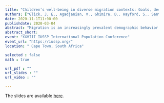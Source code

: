 ```yaml
---
title: "Children’s well-being in diverse migration contexts: Goals, design, and preliminary findings from the FAMELO project"
authors: ["Glick, J. E., Agadjanian, V., Ghimire, D., Hayford, S., Santos, C., Wilkens, N., & Yabiku, S. "]
date: 2020-11-1T11:00:00 
publishdate: 2020-03-04
abstract: "Migration is an increasingly prevalent demographic behavior that has important consequences for families and communities around the world. Families and households play a central role in shaping migration decisions; in turn, migrants can produce important economic returns to the households from which they originate. Both migration decisions and eventual remittances have important implications for children’s development and future opportunities. Yet, we know comparatively little about the dynamic role migration may play in children’s lives. A core challenge in understanding commonalities and differences in the way family migration context is linked to children’s development is the difficulty in comparing associations across studies that use different definitions of migration and different conceptualizations of children’s development. The Family Migration Context and Early Life Outcomes (FAMELO) project begins to fill these gaps by conducting comparable longitudinal surveys of children and their caregivers in households with and without migrants in three traditional sending areas: Jalisco, Mexico; Gaza, Mozambique; and Chitwan, Nepal. This paper describes the conceptual framework, preliminary field work and initial analyses of pilot data collected for the FAMELO project."
abstract_short: 
event: "XXVIII IUSSP International Population Conference"
event_url: "https://iussp.org/"
location: " Cape Town, South Africa"

selected : false
math : true

url_pdf : ""
url_slides : ""
url_video : ""

---
```

The slides are available [here]().